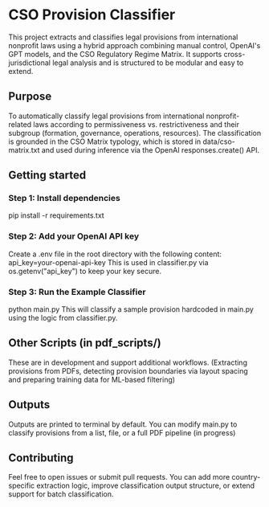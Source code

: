 # CSO Provision Classifier
This project extracts and classifies legal provisions from international nonprofit laws using a hybrid approach combining manual control, OpenAI's GPT models, and the CSO Regulatory Regime Matrix. It supports cross-jurisdictional legal analysis and is structured to be modular and easy to extend.

## Purpose
To automatically classify legal provisions from international nonprofit-related laws according to permissiveness vs. restrictiveness and their subgroup (formation, governance, operations, resources). The classification is grounded in the CSO Matrix typology, which is stored in data/cso-matrix.txt and used during inference via the OpenAI responses.create() API.

## Getting started
### Step 1: Install dependencies
pip install -r requirements.txt

### Step 2: Add your OpenAI API key
Create a .env file in the root directory with the following content:
api_key=your-openai-api-key
This is used in classifier.py via os.getenv("api_key") to keep your key secure.

### Step 3: Run the Example Classifier
python main.py
This will classify a sample provision hardcoded in main.py using the logic from classifier.py.

## Other Scripts (in pdf_scripts/)
These are in development and support additional workflows. (Extracting provisions from PDFs, detecting provision boundaries via layout spacing and preparing training data for ML-based filtering)

## Outputs
Outputs are printed to terminal by default. You can modify main.py to classify provisions from a list, file, or a full PDF pipeline (in progress)

## Contributing
Feel free to open issues or submit pull requests. You can add more country-specific extraction logic, improve classification output structure, or extend support for batch classification.